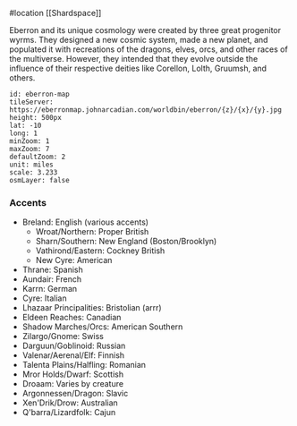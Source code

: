 #location [[Shardspace]]

Eberron and its unique cosmology were created by three great progenitor wyrms. They designed a new cosmic system, made a new planet, and populated it with recreations of the dragons, elves, orcs, and other races of the multiverse. However, they intended that they evolve outside the influence of their respective deities like Corellon, Lolth, Gruumsh, and others.

```leaflet
id: eberron-map
tileServer: https://eberronmap.johnarcadian.com/worldbin/eberron/{z}/{x}/{y}.jpg
height: 500px
lat: -10
long: 1
minZoom: 1
maxZoom: 7
defaultZoom: 2
unit: miles
scale: 3.233
osmLayer: false
```

### Accents

-   Breland: English (various accents)
    -   Wroat/Northern: Proper British
    -   Sharn/Southern: New England (Boston/Brooklyn)
    -   Vathirond/Eastern: Cockney British
    -   New Cyre: American
-   Thrane: Spanish
-   Aundair: French
-   Karrn: German
-   Cyre: Italian
-   Lhazaar Principalities: Bristolian (arrr)
-   Eldeen Reaches: Canadian
-   Shadow Marches/Orcs: American Southern
-   Zilargo/Gnome: Swiss
-   Darguun/Goblinoid: Russian
-   Valenar/Aerenal/Elf: Finnish
-   Talenta Plains/Halfling: Romanian
-   Mror Holds/Dwarf: Scottish
-   Droaam: Varies by creature
-   Argonnessen/Dragon: Slavic
-   Xen'Drik/Drow: Australian
-   Q'barra/Lizardfolk: Cajun
